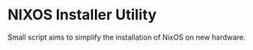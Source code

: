 # NIXOS Installer Utility

Small script aims to simplify the installation of NixOS on new hardware.


